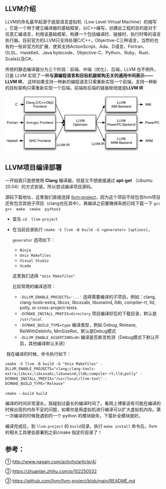 ## LLVM介绍

LLVM的命名最早起源于底层语言虚拟机（Low Level Virtual Machine）的缩写 。它是一个用于建立编译器的基础框架，以C++编写。创建此工程的目的是对于任意汇编语言，利用该基础框架，构建一个包括编译时、链接时、执行时等的语言执行器。目前官方的LLVM只支持处理C/C++，Objective-C三种语言，当然的也有的一些非官方的扩展，使其支持ActionScript、Ada、D语言、Fortran、GLSL、HaskKell、Java bytecode、Objective-C、Python、Ruby、Rust、Scala以及C#。

传统的静态编译器分为三个阶段：前端、中端（优化）、后端，LLVM 也不例外，只是 LLVM 实现了一种**与源编程语言和目标机器架构无关的通用中间表示——LLVM IR**， 这样如果支持一种新的编程语言只需重新实现一个前端，支持一种新的目标架构只需重新实现一个后端，前端和后端的链接枢纽就是**LLVM IR**

![image-01](https://github.com/mingxingren/Notes/raw/master/resource/photo/image-2021071801.jpg)



## LLVM项目编译部署

一开始我只是想使用 **Clang** 编译器，但是又不想直接通过 **apt-get** （Ubuntu 20.04）的方式安装，所以尝试编译项目源码。

源码下载地址，这里我们直接选择 [llvm-project](https://github.com/llvm/llvm-project)，因为这个项目不经包含llvm项目还有包含其他子项目（clang也在其中）。再编译之前要确保系统已经下载一下 `gcc  g++  make  cmake  python3`



- 首先 `cd  llvm-project` 

- 在当前目录执行 `cmake -S llvm -B build -G <generator> [options]`，

  `generator` 选项如下：

  - `Ninja`
  - `Unix Makefiles`
  - `Visual Studio`
  - `Xcode`

  这里我们选择 `"Unix Makefiles"`

  

	比较常用的编译选项：

  - `-DLLVM_ENABLE_PROJECTS='...'` 选择需要编译的子项目，例如：clang, clang-tools-extra, libcxx, libcxxabi, libunwind, lldb, compiler-rt, lld, polly, or cross-project-tests.
  - `-DCMAKE_INSTALL_PREFIX=directory` 项目编译好后的下载目录，默认是 `/usr/local` 
  - `-DCMAKE_BUILD_TYPE=type` 编译类型，例如  Debug, Release, RelWithDebInfo, MinSizeRel。默认是Debug模式
  - `-DLLVM_ENABLE_ASSERTIONS=On` 编译是否断言检测（Debug模式下默认开启，其他编译默认关闭）



​	我在编译的时候，命令执行如下：

```shell
cmake -S llvm -B build -G "Unix Makefiles" -DLLVM_ENABLE_PROJECTS="clang;clang-tools-extra;libcxx;libcxxabi;libunwind;lldb;compiler-rt;lld;polly" -DCMAKE_INSTALL_PREFIX="/usr/local/llvm-tool" -DCMAKE_BUILD_TYPE="Release"

cmake --build build
```

编译的时间非常漫长，我碰到过最长的编译时间了。看网上博客说有可能在编译的时候出现的内存不足的问题，如果你是用虚拟机进行编译可以扩大虚拟机内存。第一次编译的时候我遇到的一个 python 的模块缺失，下载补全模块就好。

编译完成后，到 `llvm-project` 的 `build`目录，执行 `make install` 命令后，llvm 的相关工具便会部署到之前cmake 指定的目录了！



## 参考：

① http://www.nagain.com/activity/article/4/

② https://zhuanlan.zhihu.com/p/102250532

③ https://github.com/llvm/llvm-project/blob/main/README.md